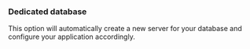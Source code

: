 <!-- usedin: [ _legacy_docker/Databases] - post: -->


### Dedicated database

This option will automatically create a new server for your database and configure your application accordingly.

